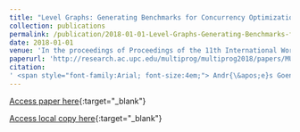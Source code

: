 ```yaml
---
title: "Level Graphs: Generating Benchmarks for Concurrency Optimizations in Compilers"
collection: publications
permalink: /publication/2018-01-01-Level-Graphs-Generating-Benchmarks-for-Concurrency-Optimizations-in-Compilers
date: 2018-01-01
venue: 'In the proceedings of Proceedings of the 11th International Workshop on Programmability and Architectures for Heterogeneous Multicores (MULTIPROG&apos;2018), co-located with 13th International Conference on High-Performance and Embedded Architectures and Compilers (HiPEAC)'
paperurl: 'http://research.ac.upc.edu/multiprog/multiprog2018/papers/MULTIPROG-2018_Goens.pdf'
citation:
' <span style="font-family:Arial; font-size:4em;"> Andr{\&apos;e}s Goens,  Sebastian Ertel,  Justus Adam,  Jeronimo Castrillon, &quot;Level Graphs: Generating Benchmarks for Concurrency Optimizations in Compilers.&quot; In the proceedings of Proceedings of the 11th International Workshop on Programmability and Architectures for Heterogeneous Multicores (MULTIPROG&amp;apos;2018), co-located with 13th International Conference on High-Performance and Embedded Architectures and Compilers (HiPEAC), 2018.'</span>
---
```

[Access paper here](http://research.ac.upc.edu/multiprog/multiprog2018/papers/MULTIPROG-2018_Goens.pdf){:target="_blank"}

[Access local copy here](level_graphs_multiprog_2018.pdf){:target="_blank"}
